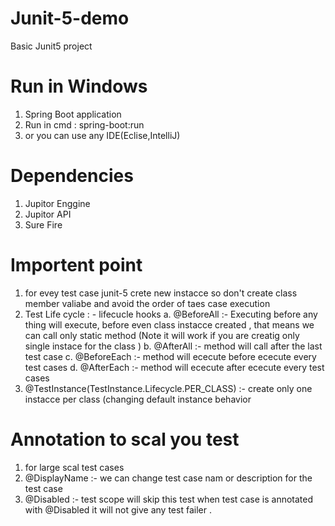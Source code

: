 # Junit-5-demo
Basic Junit5 project
# Run in Windows
1. Spring Boot application 
2. Run in cmd  : spring-boot:run
3. or you can use any IDE(Eclise,IntelliJ)
# Dependencies 
1. Jupitor Enggine
2. Jupitor API
3. Sure Fire 

# Importent point 
1. for evey  test case junit-5 crete new instacce so don't create class member valiabe and avoid the order of taes case execution
2. Test Life cycle : - lifecucle hooks 
	a. @BeforeAll :- Executing before any thing will execute, before even class instacce created , that means we can call only static method (Note it will work  if you are creatig only single instace for the class )
	b. @AfterAll :- method will call after the last test case
	c. @BeforeEach :- method will ececute before ececute every test cases
	d. @AfterEach :- method will ececute after ececute every test cases
3. @TestInstance(TestInstance.Lifecycle.PER_CLASS)	:- create only one instacce per class (changing default instance behavior 

# Annotation to scal you test 
1. for large scal test cases
2. @DisplayName :- we can change test case nam or description for the test case
3. @Disabled :- test scope will skip this test when test case is annotated with @Disabled it will not give any test failer . 
